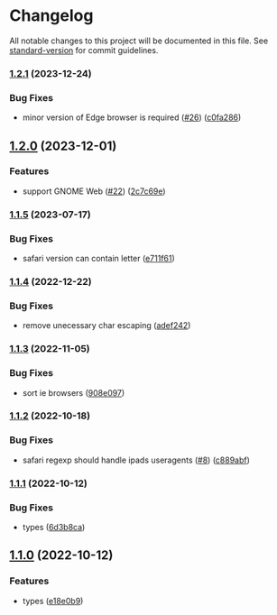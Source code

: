 # Changelog

All notable changes to this project will be documented in this file. See [standard-version](https://github.com/conventional-changelog/standard-version) for commit guidelines.

### [1.2.1](https://github.com/TrigenSoftware/ua-regexes-lite/compare/v1.2.0...v1.2.1) (2023-12-24)


### Bug Fixes

* minor version of Edge browser is required ([#26](https://github.com/TrigenSoftware/ua-regexes-lite/issues/26)) ([c0fa286](https://github.com/TrigenSoftware/ua-regexes-lite/commit/c0fa28602759d3115e3d698de22e63e395e6f162))

## [1.2.0](https://github.com/TrigenSoftware/ua-regexes-lite/compare/v1.1.5...v1.2.0) (2023-12-01)


### Features

* support GNOME Web ([#22](https://github.com/TrigenSoftware/ua-regexes-lite/issues/22)) ([2c7c69e](https://github.com/TrigenSoftware/ua-regexes-lite/commit/2c7c69e3fd1bd810975a31efbc539830d335d03e))

### [1.1.5](https://github.com/TrigenSoftware/ua-regexes-lite/compare/v1.1.4...v1.1.5) (2023-07-17)


### Bug Fixes

* safari version can contain letter ([e711f61](https://github.com/TrigenSoftware/ua-regexes-lite/commit/e711f61565b353ec07420d65f03341938520ec57))

### [1.1.4](https://github.com/TrigenSoftware/ua-regexes-lite/compare/v1.1.3...v1.1.4) (2022-12-22)


### Bug Fixes

* remove unecessary char escaping ([adef242](https://github.com/TrigenSoftware/ua-regexes-lite/commit/adef242cee736d554463643e9c1164ad8787c4f2))

### [1.1.3](https://github.com/TrigenSoftware/ua-regexes-lite/compare/v1.1.2...v1.1.3) (2022-11-05)


### Bug Fixes

* sort ie browsers ([908e097](https://github.com/TrigenSoftware/ua-regexes-lite/commit/908e097dc2467f045d0b40eb4f94b12689dd4d44))

### [1.1.2](https://github.com/TrigenSoftware/ua-regexes-lite/compare/v1.1.1...v1.1.2) (2022-10-18)


### Bug Fixes

* safari regexp should handle ipads useragents ([#8](https://github.com/TrigenSoftware/ua-regexes-lite/issues/8)) ([c889abf](https://github.com/TrigenSoftware/ua-regexes-lite/commit/c889abf67eb31ec35a36b7fcffc683694560d497))

### [1.1.1](https://github.com/TrigenSoftware/ua-regexes-lite/compare/v1.1.0...v1.1.1) (2022-10-12)


### Bug Fixes

* types ([6d3b8ca](https://github.com/TrigenSoftware/ua-regexes-lite/commit/6d3b8ca4aaed215c453ea62bf199c3ff1e91b2c1))

## [1.1.0](https://github.com/TrigenSoftware/ua-regexes-lite/compare/v1.0.0...v1.1.0) (2022-10-12)


### Features

* types ([e18e0b9](https://github.com/TrigenSoftware/ua-regexes-lite/commit/e18e0b999c5fb269bad688c912e0e0b505e6cfa9))
